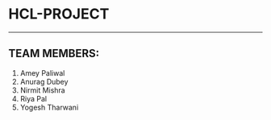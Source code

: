 # HCL-PROJECT
---
## TEAM MEMBERS:
1. Amey Paliwal
2. Anurag Dubey
3. Nirmit Mishra
4. Riya Pal
5. Yogesh Tharwani
